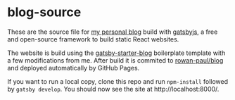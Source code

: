 # blog-source
These are the source file for [my personal blog](https://blog.rowanpaulflynn.com) build with [gatsbyjs](https://www.gatsbyjs.com/), a free and open-source framework to build static React websites.

The website is build using the [gatsby-starter-blog](https://github.com/gatsbyjs/gatsby-starter-blog) boilerplate template with a few modifications from me. After build it is commited to [rowan-paul/blog](https://github.com/rowan-paul/blog) and deployed automatically by GitHub Pages.

If you want to run a local copy, clone this repo and run ``npm-install`` followed by ``gatsby develop``. You should now see the site at http://localhost:8000/.
